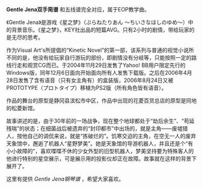 

**Gentle Jena双手简谱** 和五线谱完全对应，属于EOP教学曲。  
  
《Gentle Jena》是游戏《星之梦》（ぷらねたりあん
～ちいさなほしのゆめ～）中的背景音乐。《星之梦》，KEY社出品的短篇AVG。只有2小时的剧情，带给玩家的是无尽的思考。  
  
作为Visual Art's所提倡的“Kinetic
Novel”的第一部，该系列与普通的视觉小说所不同的是，他没有给玩家自行游玩的部份，即剧情没有分岐等，只能按照一定的路线行走和观赏CG而已。于2004年11月29日发售了Yahoo!
BB用户限定先行的Windows版，同年12月6日面向开始面向所有人发售下载版。之后在2006年4月28日发售了含有语音（只有女主角有）的盒装版，2006年8月24日又被PROTOTYPE（プロトタイプ）移植为PS2版（所有角色皆有语音）。  
  
作品的舞台的原型是静冈县滨松市中区，作品中出现的花菱百货总店的原型是同地的松菱新馆。  
  
故事讲述的是，由于30年前的一场战争，现在整个地球都处于“劫后余生”、“苟延残喘”的状态；在细菌战后被遗弃的“封印都市”中出场的，就是主角——废墟猎人，按他自己的调侃来说，就是“拣破烂的”。饥寒交迫的主角，在空无一人的废弃天象馆中，邂逅了机器人“星野梦美”。她是天象馆的导游机器人，并且还是个“有小小故障的”，喜欢喋喋不休的少女外型的旧型机器人，梦美坚持要为特殊客人的他进行特别的星空展示，可是展示用的投影仪却正在故障。故事就在这样的背景下展开了。  
  
这里有提供 _Gentle Jena钢琴谱_ ，希望大家喜欢。

